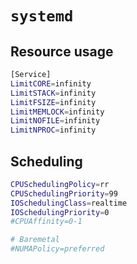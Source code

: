 # `systemd`

## Resource usage

```bash
[Service]
LimitCORE=infinity
LimitSTACK=infinity
LimitFSIZE=infinity
LimitMEMLOCK=infinity
LimitNOFILE=infinity
LimitNPROC=infinity
```

## Scheduling

```bash
CPUSchedulingPolicy=rr
CPUSchedulingPriority=99
IOSchedulingClass=realtime
IOSchedulingPriority=0
#CPUAffinity=0-1

# Baremetal
#NUMAPolicy=preferred
```

